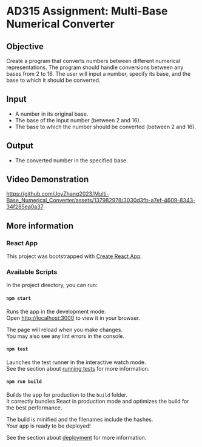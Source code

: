 # AD315 Assignment: Multi-Base Numerical Converter 

## Objective
Create a program that converts numbers between different numerical representations. The program should handle conversions between any bases from 2 to 16. The user will input a number, specify its base, and the base to which it should be converted.

## Input
- A number in its original base.
- The base of the input number (between 2 and 16).
- The base to which the number should be converted (between 2 and 16).

## Output
- The converted number in the specified base.

## Video Demonstration
https://github.com/JoyZhang2023/Multi-Base_Numerical_Converter/assets/137982978/3030d3fb-a7ef-4609-8343-34f285ea0a37


## More information

### React App

This project was bootstrapped with [Create React App](https://github.com/facebook/create-react-app).

### Available Scripts

In the project directory, you can run:

#### `npm start`

Runs the app in the development mode.\
Open [http://localhost:3000](http://localhost:3000) to view it in your browser.

The page will reload when you make changes.\
You may also see any lint errors in the console.

#### `npm test`

Launches the test runner in the interactive watch mode.\
See the section about [running tests](https://facebook.github.io/create-react-app/docs/running-tests) for more information.

#### `npm run build`

Builds the app for production to the `build` folder.\
It correctly bundles React in production mode and optimizes the build for the best performance.

The build is minified and the filenames include the hashes.\
Your app is ready to be deployed!

See the section about [deployment](https://facebook.github.io/create-react-app/docs/deployment) for more information.

